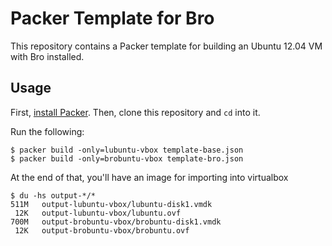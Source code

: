 # Packer Template for Bro

This repository contains a Packer template for building an Ubuntu 12.04 VM
with Bro installed.

## Usage

First, [install Packer](http://www.packer.io/intro/getting-started/setup.html).
Then, clone this repository and `cd` into it.

Run the following:

    $ packer build -only=lubuntu-vbox template-base.json
    $ packer build -only=brobuntu-vbox template-bro.json

At the end of that, you'll have an image for importing into virtualbox

    $ du -hs output-*/*
    511M   output-lubuntu-vbox/lubuntu-disk1.vmdk
     12K   output-lubuntu-vbox/lubuntu.ovf
    700M   output-brobuntu-vbox/brobuntu-disk1.vmdk
     12K   output-brobuntu-vbox/brobuntu.ovf
